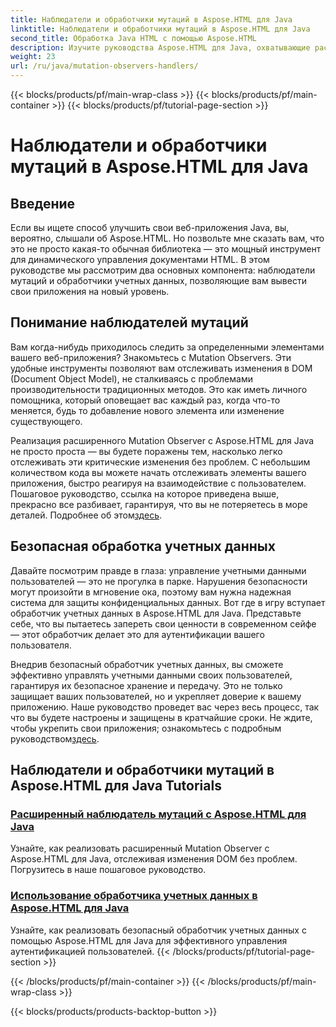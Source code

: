 ```yaml
---
title: Наблюдатели и обработчики мутаций в Aspose.HTML для Java
linktitle: Наблюдатели и обработчики мутаций в Aspose.HTML для Java
second_title: Обработка Java HTML с помощью Aspose.HTML
description: Изучите руководства Aspose.HTML для Java, охватывающие расширенные наблюдатели мутаций и безопасные обработчики учетных данных для улучшения ваших веб-приложений.
weight: 23
url: /ru/java/mutation-observers-handlers/
---
```


{{< blocks/products/pf/main-wrap-class >}}
{{< blocks/products/pf/main-container >}}
{{< blocks/products/pf/tutorial-page-section >}}

# Наблюдатели и обработчики мутаций в Aspose.HTML для Java

## Введение

Если вы ищете способ улучшить свои веб-приложения Java, вы, вероятно, слышали об Aspose.HTML. Но позвольте мне сказать вам, что это не просто какая-то обычная библиотека — это мощный инструмент для динамического управления документами HTML. В этом руководстве мы рассмотрим два основных компонента: наблюдатели мутаций и обработчики учетных данных, позволяющие вам вывести свои приложения на новый уровень. 

## Понимание наблюдателей мутаций

Вам когда-нибудь приходилось следить за определенными элементами вашего веб-приложения? Знакомьтесь с Mutation Observers. Эти удобные инструменты позволяют вам отслеживать изменения в DOM (Document Object Model), не сталкиваясь с проблемами производительности традиционных методов. Это как иметь личного помощника, который оповещает вас каждый раз, когда что-то меняется, будь то добавление нового элемента или изменение существующего. 

Реализация расширенного Mutation Observer с Aspose.HTML для Java не просто проста — вы будете поражены тем, насколько легко отслеживать эти критические изменения без проблем. С небольшим количеством кода вы можете начать отслеживать элементы вашего приложения, быстро реагируя на взаимодействие с пользователем. Пошаговое руководство, ссылка на которое приведена выше, прекрасно все разбивает, гарантируя, что вы не потеряетесь в море деталей. Подробнее об этом[здесь](./mutation-observer/).

## Безопасная обработка учетных данных

Давайте посмотрим правде в глаза: управление учетными данными пользователей — это не прогулка в парке. Нарушения безопасности могут произойти в мгновение ока, поэтому вам нужна надежная система для защиты конфиденциальных данных. Вот где в игру вступает обработчик учетных данных в Aspose.HTML для Java. Представьте себе, что вы пытаетесь запереть свои ценности в современном сейфе — этот обработчик делает это для аутентификации вашего пользователя.

Внедрив безопасный обработчик учетных данных, вы сможете эффективно управлять учетными данными своих пользователей, гарантируя их безопасное хранение и передачу. Это не только защищает ваших пользователей, но и укрепляет доверие к вашему приложению. Наше руководство проведет вас через весь процесс, так что вы будете настроены и защищены в кратчайшие сроки. Не ждите, чтобы укрепить свои приложения; ознакомьтесь с подробным руководством[здесь](./credential-handler/).

## Наблюдатели и обработчики мутаций в Aspose.HTML для Java Tutorials
### [Расширенный наблюдатель мутаций с Aspose.HTML для Java](./mutation-observer/)
Узнайте, как реализовать расширенный Mutation Observer с Aspose.HTML для Java, отслеживая изменения DOM без проблем. Погрузитесь в наше пошаговое руководство.
### [Использование обработчика учетных данных в Aspose.HTML для Java](./credential-handler/)
Узнайте, как реализовать безопасный обработчик учетных данных с помощью Aspose.HTML для Java для эффективного управления аутентификацией пользователей.
{{< /blocks/products/pf/tutorial-page-section >}}

{{< /blocks/products/pf/main-container >}}
{{< /blocks/products/pf/main-wrap-class >}}

{{< blocks/products/products-backtop-button >}}
